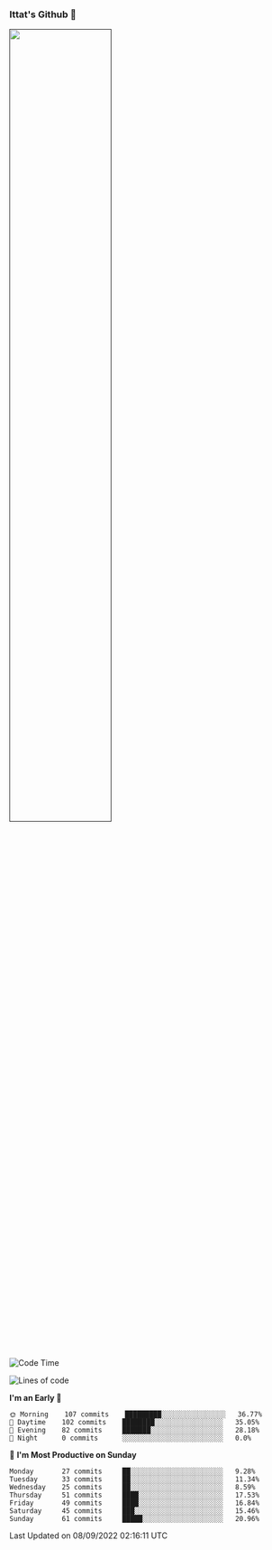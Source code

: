 ### Ittat's Github 👋

<a href="">
  <img align="center" src="https://github-readme-stats.vercel.app/api?username=ittat&hide_border=true&show_icons=true&count_private=true&theme=graywhite"  width="60%"/>
</a>


<!--START_SECTION:waka-->
![Code Time](http://img.shields.io/badge/Code%20Time-0%20secs-blue)

![Lines of code](https://img.shields.io/badge/From%20Hello%20World%20I%27ve%20Written-557%20Thousand%20lines%20of%20code-blue)

**I'm an Early 🐤** 

```text
🌞 Morning    107 commits    █████████░░░░░░░░░░░░░░░░   36.77% 
🌆 Daytime    102 commits    ████████░░░░░░░░░░░░░░░░░   35.05% 
🌃 Evening    82 commits     ███████░░░░░░░░░░░░░░░░░░   28.18% 
🌙 Night      0 commits      ░░░░░░░░░░░░░░░░░░░░░░░░░   0.0%

```
📅 **I'm Most Productive on Sunday** 

```text
Monday       27 commits     ██░░░░░░░░░░░░░░░░░░░░░░░   9.28% 
Tuesday      33 commits     ██░░░░░░░░░░░░░░░░░░░░░░░   11.34% 
Wednesday    25 commits     ██░░░░░░░░░░░░░░░░░░░░░░░   8.59% 
Thursday     51 commits     ████░░░░░░░░░░░░░░░░░░░░░   17.53% 
Friday       49 commits     ████░░░░░░░░░░░░░░░░░░░░░   16.84% 
Saturday     45 commits     ███░░░░░░░░░░░░░░░░░░░░░░   15.46% 
Sunday       61 commits     █████░░░░░░░░░░░░░░░░░░░░   20.96%

```



 Last Updated on 08/09/2022 02:16:11 UTC
<!--END_SECTION:waka-->



<!--
**ittat/ittat** is a ✨ _special_ ✨ repository because its `README.md` (this file) appears on your GitHub profile.

Here are some ideas to get you started:

- 🔭 I’m currently working on ...
- 🌱 I’m currently learning ...
- 👯 I’m looking to collaborate on ...
- 🤔 I’m looking for help with ...
- 💬 Ask me about ...
- 📫 How to reach me: ...
- 😄 Pronouns: ...
- ⚡ Fun fact: ...

    technologies: {
        mobileApp: ["Android App"],
        frontEnd: {
            js: ["Vue", "Nuxt"],
            css: ["materialize", "vuetify", "bootstrap"]
        },
        backEnd: {
            js: ["node", "express", "SuiteScript"],
            python: ["flask"]
        },
        devOps: ["AWS", "Docker🐳", "Route53", "Nginx"],
        databases: ["mongo", "MySql", "sqlite"],
        misc: ["Firebase", "Socket.IO", "selenium", "open-cv", "php", "SuiteApp"]
    },
-->
